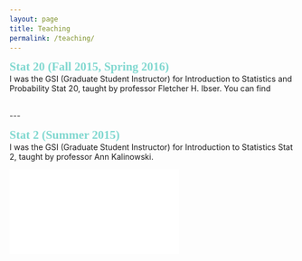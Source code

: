 ```yaml
---
layout: page
title: Teaching
permalink: /teaching/
---
```

<span style="color:#81D8D0; font-family:Trebuchet MS; font-size:1.5em; font-weight:bold;"> Stat 20 (Fall 2015, Spring 2016)</span> <br />
I was the GSI (Graduate Student Instructor) for Introduction to Statistics and Probability Stat 20, taught by professor Fletcher H. Ibser. You can find

<br />
---

<span style="color:#81D8D0; font-family:Lucida Sans Unicode; font-size:1.5em; font-weight:bold;"> Stat 2 (Summer 2015)</span> <br />
I was the GSI (Graduate Student Instructor) for Introduction to Statistics Stat 2, taught by professor Ann Kalinowski.

![Stat2 syllabus](/images/stat2_syllabus.pdf "Stat2 Syllabus")
<!-- I taught the morning 10am-11am recitation at 136 Barrows.
My Office Hour was on Wednesdays 11-12 at 1062 Evans . -->
